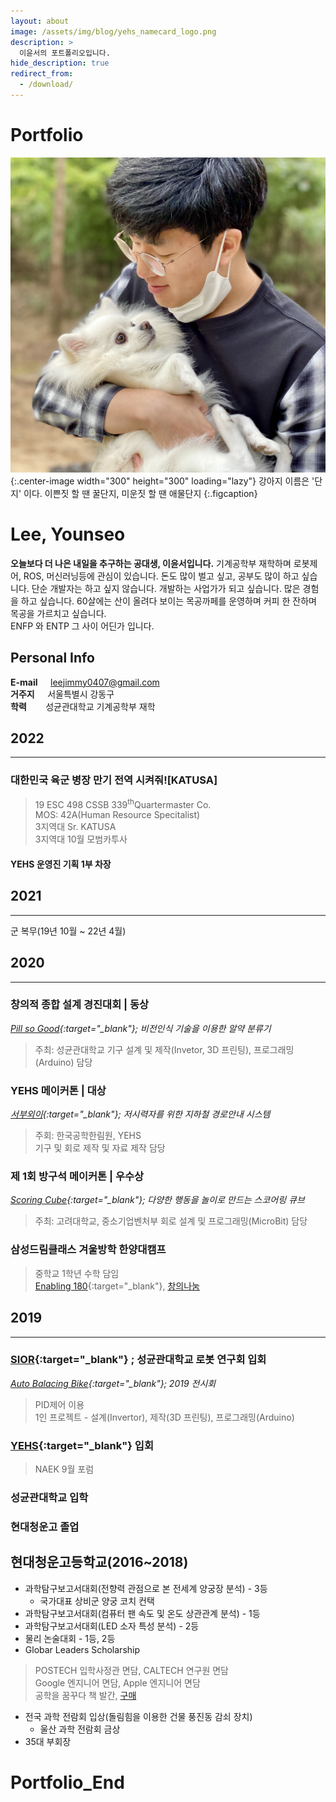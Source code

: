 ```yaml
---
layout: about
image: /assets/img/blog/yehs_namecard_logo.png
description: >
  이윤서의 포트폴리오입니다.
hide_description: true
redirect_from:
  - /download/
---
```


# Portfolio
![Screenshot](./assets/img/blog/me2.jpg){:.center-image width="300" height="300" loading="lazy"}
강아지 이름은 '단지' 이다. 이쁜짓 할 땐 꿀단지, 미운짓 할 땐 애물단지
{:.figcaption}
# Lee, Younseo
**오늘보다 더 나은 내일을 추구하는 공대생, 이윤서입니다.** 기계공학부 재학하며 로봇제어, ROS, 머신러닝등에 관심이 있습니다. 돈도 많이 벌고 싶고, 공부도 많이 하고 싶습니다. 단순 개발자는 하고 싶지 않습니다. 개발하는 사업가가 되고 싶습니다. 많은 경험을 하고 싶습니다. 60살에는 산이 올려다 보이는 목공까페를 운영하며 커피 한 잔하며 목공을 가르치고 싶습니다.  
ENFP 와 ENTP 그 사이 어딘가 입니다.

## Personal Info

**E-mail&nbsp;&nbsp;&nbsp;&nbsp;&nbsp;** leejimmy0407@gmail.com  
**거주지&nbsp;&nbsp;&nbsp;&nbsp;&nbsp;**  서울특별시 강동구  
**학력&nbsp;&nbsp;&nbsp;&nbsp;&nbsp;&nbsp;&nbsp;&nbsp;**  성균관대학교 기계공학부 재학

## 2022
--------
### 대한민국 육군 병장 만기 전역 시켜줘![KATUSA]
> 19 ESC 498 CSSB 339<sup>th</sup>Quartermaster Co.  
  MOS: 42A(Human Resource Specitalist)  
  3지역대 Sr. KATUSA  
  3지역대 10월 모범카투사

#### YEHS 운영진 기획 1부 차장

## 2021
--------
군 복무(19년 10월 ~ 22년 4월)


## 2020
--------
### 창의적 종합 설계 경진대회 | 동상
*[Pill so Good](https://my-points.tistory.com/51){:target="_blank"}; 비전인식 기술을 이용한 알약 분류기*
> 주최: 성균관대학교 
  기구 설계 및 제작(Invetor, 3D 프린팅), 프로그래밍(Arduino) 담당  

### YEHS 메이커톤 | 대상
*[서부외이](https://drive.google.com/file/d/1g9aa1DBGmY-LPObsODW5J87Jr1_Oehde/view?usp=sharing){:target="_blank"}; 저시력자를 위한 지하철 경로안내 시스템*
>  주회: 한국공학한림원, YEHS  
  기구 및 회로 제작 및 자료 제작 담당

### 제 1회 방구석 메이커톤 | 우수상
*[Scoring Cube](https://my-points.tistory.com/3?category=863947){:target="_blank"}; 다양한 행동을 놀이로 만드는 스코어링 큐브*
>  주최: 고려대학교, 중소기업벤처부
  회로 설계 및 프로그래밍(MicroBit) 담당
  

### 삼성드림클래스 겨울방학 한양대캠프
>  중학교 1학년 수학 담임  
  [Enabling 180](https://www.youtube.com/watch?v=TxxlFwO2kTw){:target="_blank"}, [창의나눔](https://drive.google.com/file/d/149X3lJrD5e0b9P8lB6EFKKhSfxOq90jL/view?usp=sharing)  


## 2019 
--------
### [SIOR](http://skku-sior.ddns.net/){:target="_blank"} ; 성균관대학교 로봇 연구회 입회
*[Auto Balacing Bike](https://github.com/Corinyi/Auto_Balancing_Bike){:target="_blank"}; 2019 전시회*
> PID제어 이용  
  1인 프로젝트 - 설계(Invertor), 제작(3D 프린팅), 프로그래밍(Arduino)

### [YEHS](http://www.yehs.or.kr/main/main.php){:target="_blank"} 입회
> NAEK 9월 포럼

### 성균관대학교 입학
### 현대청운고 졸업

## 현대청운고등학교(2016~2018)

- 과학탐구보고서대회(전향력 관점으로 본 전세계 양궁장 분석) - 3등  
  - 국가대표 상비군 양궁 코치 컨택
- 과학탐구보고서대회(컴퓨터 팬 속도 및 온도 상관관계 분석) - 1등  
- 과학탐구보고서대회(LED 소자 특성 분석) - 2등  
- 물리 논술대회 - 1등, 2등  
- Globar Leaders Scholarship  
> POSTECH 입학사정관 면담, CALTECH 연구원 면담  
Google 엔지니어 면담, Apple 엔지니어 면담  
공학을 꿈꾸다 책 발간, [구매](http://www.yes24.com/Product/Goods/48322844)  
- 전국 과학 전람회 입상(돌림힘을 이용한 건물 풍진동 감쇠 장치)  
  - 울산 과학 전람회 금상
- 35대 부회장


# Portfolio_End